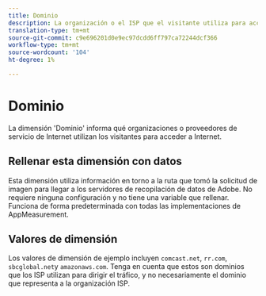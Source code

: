 ```yaml
---
title: Dominio
description: La organización o el ISP que el visitante utiliza para acceder a Internet.
translation-type: tm+mt
source-git-commit: c9e696201d0e9ec97dcdd6ff797ca72244dcf366
workflow-type: tm+mt
source-wordcount: '104'
ht-degree: 1%

---
```



# Dominio

La dimensión &#39;Dominio&#39; informa qué organizaciones o proveedores de servicio de Internet utilizan los visitantes para acceder a Internet.

## Rellenar esta dimensión con datos

Esta dimensión utiliza información en torno a la ruta que tomó la solicitud de imagen para llegar a los servidores de recopilación de datos de Adobe. No requiere ninguna configuración y no tiene una variable que rellenar. Funciona de forma predeterminada con todas las implementaciones de AppMeasurement.

## Valores de dimensión

Los valores de dimensión de ejemplo incluyen `comcast.net`, `rr.com`, `sbcglobal.net`y `amazonaws.com`. Tenga en cuenta que estos son dominios que los ISP utilizan para dirigir el tráfico, y no necesariamente el dominio que representa a la organización ISP.
